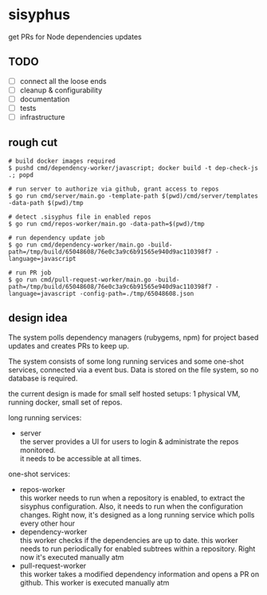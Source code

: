 # sisyphus

get PRs for Node dependencies updates

## TODO

- [ ] connect all the loose ends 
- [ ] cleanup & configurability
- [ ] documentation
- [ ] tests
- [ ] infrastructure

## rough cut

```
# build docker images required
$ pushd cmd/dependency-worker/javascript; docker build -t dep-check-js .; popd

# run server to authorize via github, grant access to repos
$ go run cmd/server/main.go -template-path $(pwd)/cmd/server/templates -data-path $(pwd)/tmp

# detect .sisyphus file in enabled repos
$ go run cmd/repos-worker/main.go -data-path=$(pwd)/tmp

# run dependency update job
$ go run cmd/dependency-worker/main.go -build-path=/tmp/build/65048608/76e0c3a9c6b91565e940d9ac110398f7 -language=javascript

# run PR job
$ go run cmd/pull-request-worker/main.go -build-path=/tmp/build/65048608/76e0c3a9c6b91565e940d9ac110398f7 -language=javascript -config-path=./tmp/65048608.json
```

## design idea

The system polls dependency managers (rubygems, npm) for project based updates
and creates PRs to keep up.

The system consists of some long running services and some one-shot services, connected via 
a event bus. Data is stored on the file system, so no database is required.

the current design is made for small self hosted setups: 1 physical VM, running docker,
small set of repos.

long running services:
- server  
  the server provides a UI for users to login & administrate the repos monitored.  
  it needs to be accessible at all times.

one-shot services:
- repos-worker  
  this worker needs to run when a repository is enabled, to extract the sisyphus 
  configuration. 
  Also, it needs to run when the configuration changes.
  Right now, it's designed as a long running service which polls every other hour
- dependency-worker  
  this worker checks if the dependencies are up to date.
  this worker needs to run periodically for enabled subtrees within a repository.
  Right now it's executed manually atm
- pull-request-worker  
  this worker takes a modified dependency information and opens a PR on github.
  This worker is executed manually atm
